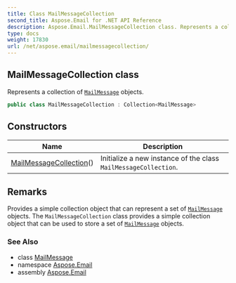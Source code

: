 ```yaml
---
title: Class MailMessageCollection
second_title: Aspose.Email for .NET API Reference
description: Aspose.Email.MailMessageCollection class. Represents a collection of MailMessage objects
type: docs
weight: 17830
url: /net/aspose.email/mailmessagecollection/
---
```

## MailMessageCollection class

Represents a collection of [`MailMessage`](../mailmessage/) objects.

```csharp
public class MailMessageCollection : Collection<MailMessage>
```

## Constructors

| Name | Description |
| --- | --- |
| [MailMessageCollection](mailmessagecollection/)() | Initialize a new instance of the class `MailMessageCollection`. |

## Remarks

Provides a simple collection object that can represent a set of [`MailMessage`](../mailmessage/) objects. The `MailMessageCollection` class provides a simple collection object that can be used to store a set of [`MailMessage`](../mailmessage/) objects.

### See Also

* class [MailMessage](../mailmessage/)
* namespace [Aspose.Email](../../aspose.email/)
* assembly [Aspose.Email](../../)


